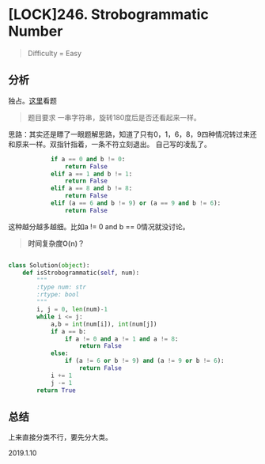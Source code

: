 # [LOCK]246. Strobogrammatic Number
> Difficulty = Easy

## 分析

独占。[这里](http://www.cnblogs.com/grandyang/p/5196960.html)看题
> 题目要求
> 一串字符串，旋转180度后是否还看起来一样。

思路：其实还是瞟了一眼题解思路，知道了只有0，1，6，8，9四种情况转过来还和原来一样。双指针指着，一条不符立刻退出。
自己写的凌乱了。
```python
			if a == 0 and b != 0:
				return False
			elif a == 1 and b != 1:
				return False
			elif a == 8 and b != 8:
				return False
			elif (a == 6 and b != 9) or (a == 9 and b != 6):
				return False
```
这种越分越多越细。比如a != 0 and b == 0情况就没讨论。

> **时间复杂度O(n)？**

```python

class Solution(object):
	def isStrobogrammatic(self, num):
		"""
		:type num: str
		:rtype: bool
		"""
		i, j = 0, len(num)-1
		while i <= j:
			a,b = int(num[i]), int(num[j])
			if a == b:
				if a != 0 and a != 1 and a != 8:
					return False
			else:
				if (a != 6 or b != 9) and (a != 9 or b != 6):
					return False
			i += 1
			j -= 1
		return True
```

## 总结

上来直接分类不行，要先分大类。

2019.1.10